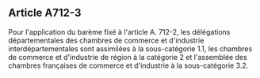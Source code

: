 Article A712-3
----
Pour l'application du barème fixé à l'article A. 712-2, les délégations
départementales des chambres de commerce et d'industrie interdépartementales
sont assimilées à la sous-catégorie 1.1, les chambres de commerce et d'industrie
de région à la catégorie 2 et l'assemblée des chambres françaises de commerce et
d'industrie à la sous-catégorie 3.2.
